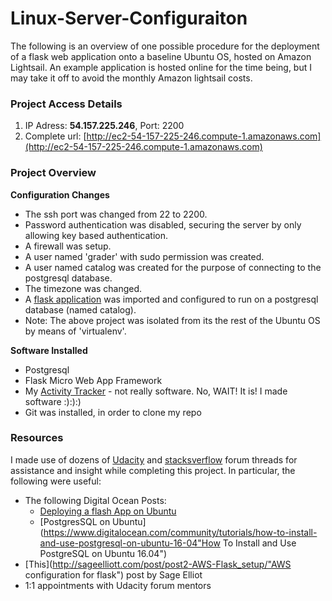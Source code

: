 # Linux-Server-Configuraiton
The following is an overview of one possible procedure for the deployment of a flask web application onto a baseline Ubuntu OS, hosted on Amazon Lightsail. An example application is hosted online for the time being, but I may take it off to avoid the monthly 
Amazon lightsail costs. 


### Project Access Details
1. IP Adress: **54.157.225.246**,  Port: 2200
2. Complete url: [http://ec2-54-157-225-246.compute-1.amazonaws.com](http://ec2-54-157-225-246.compute-1.amazonaws.com)

### Project Overview
**Configuration Changes**
- The ssh port was changed from 22 to 2200. 
- Password authentication was disabled, securing the server by only allowing key based authentication. 
- A firewall was setup.
- A user named 'grader' with sudo permission was created. 
- A user named catalog was created for the purpose of connecting to the postgresql database. 
- The timezone was changed.
- A [flask application](https://github.com/JPWILSON/ActivityTracker "Link to flask app: Activity Tracker") was imported and configured to run on a postgresql database (named catalog). 
- Note: The above project was isolated from its the rest of the Ubuntu OS by means of 'virtualenv'.

**Software Installed**
- Postgresql
- Flask Micro Web App Framework
- My [Activity Tracker](https://github.com/JPWILSON/ActivityTracker) - not really software. No, WAIT! It is! I made software :):):)
- Git was installed, in order to clone my repo

### Resources
I made use of dozens of [Udacity](https://www.udacity.com) and [stacksverflow](http://stackoverflow.com/) forum threads for assistance and insight while completing this project.
In particular, the following were useful: 
- The following Digital Ocean Posts: 
  * [Deploying a flash App on Ubuntu](https://www.digitalocean.com/community/tutorials/how-to-deploy-a-flask-application-on-an-ubuntu-vps "How To Deploy a Flask Application on an Ubuntu VPS")
  * [PostgresSQL on Ubuntu](https://www.digitalocean.com/community/tutorials/how-to-install-and-use-postgresql-on-ubuntu-16-04"How To Install and Use PostgreSQL on Ubuntu 16.04")
- [This](http://sageelliott.com/post/post2-AWS-Flask_setup/"AWS configuration for flask") post by Sage Elliot
- 1:1 appointments with Udacity forum mentors



